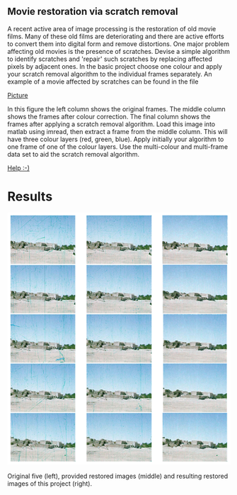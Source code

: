 ## Movie restoration via scratch removal
A recent active area of image processing is the restoration of old movie films. Many of these old films are deteriorating and there are active efforts to convert them into digital form and remove distortions.
One major problem affecting old movies is the presence of scratches. Devise a simple algorithm to identify scratches and 'repair' such scratches by replacing affected pixels by adjacent ones. In the basic project choose one colour and apply your scratch removal algorithm to the individual frames separately. An example of a movie affected by scratches can be found in the file
 
[Picture](http://fy.chalmers.se/~romeo/RRY025/mfiles/film1_big.jpg)

In this figure the left column shows the original frames. The middle column shows the frames after colour correction. The final column shows the frames after applying a scratch removal algorithm. Load this image into matlab using imread, then extract a frame from the middle column. This will have three colour layers (red, green, blue). Apply initially your algorithm to one frame of one of the colour layers. Use the multi-colour and multi-frame data set to aid the scratch removal algorithm.

[Help :-)](http://fy.chalmers.se/~romeo/RRY025/projects/p6_help.pdf)

# Results
![](results.png)

Original five (left), provided restored images (middle) and resulting restored images of this project (right).
